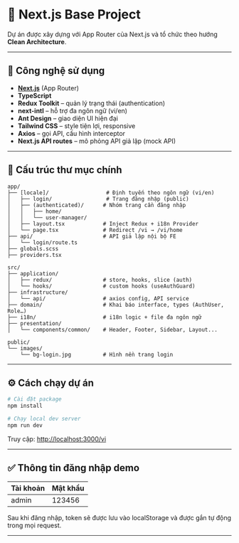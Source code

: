 # 🚀 Next.js Base Project

Dự án được xây dựng với App Router của Next.js và tổ chức theo hướng **Clean Architecture**.

---

## 🧰 Công nghệ sử dụng

- **[Next.js](https://nextjs.org/)** (App Router)
- **TypeScript**
- **Redux Toolkit** – quản lý trạng thái (authentication)
- **next-intl** – hỗ trợ đa ngôn ngữ (vi/en)
- **Ant Design** – giao diện UI hiện đại
- **Tailwind CSS** – style tiện lợi, responsive
- **Axios** – gọi API, cấu hình interceptor
- **Next.js API routes** – mô phỏng API giả lập (mock API)

---

## 📁 Cấu trúc thư mục chính

```
app/
├── [locale]/                  # Định tuyến theo ngôn ngữ (vi/en)
│   ├── login/                 # Trang đăng nhập (public)
│   ├── (authenticated)/      # Nhóm trang cần đăng nhập
│   │   ├── home/
│   │   └── user-manager/
│   ├── layout.tsx            # Inject Redux + i18n Provider
│   └── page.tsx              # Redirect /vi → /vi/home
├── api/                      # API giả lập nội bộ FE
│   └── login/route.ts
├── globals.scss
├── providers.tsx

src/
├── application/
│   ├── redux/                # store, hooks, slice (auth)
│   └── hooks/                # custom hooks (useAuthGuard)
├── infrastructure/
│   └── api/                  # axios config, API service
├── domain/                   # Khai báo interface, types (AuthUser, Role…)
├── i18n/                     # i18n logic + file đa ngôn ngữ
├── presentation/
│   └── components/common/    # Header, Footer, Sidebar, Layout...

public/
└── images/
    └── bg-login.jpg          # Hình nền trang login
```

---

## ⚙️ Cách chạy dự án

```bash
# Cài đặt package
npm install

# Chạy local dev server
npm run dev
```

Truy cập: [http://localhost:3000/vi](http://localhost:3000/vi)

---

## ✅ Thông tin đăng nhập demo

| Tài khoản | Mật khẩu |
|----------|----------|
| admin     | 123456   |

Sau khi đăng nhập, token sẽ được lưu vào localStorage và được gắn tự động trong mọi request.

---